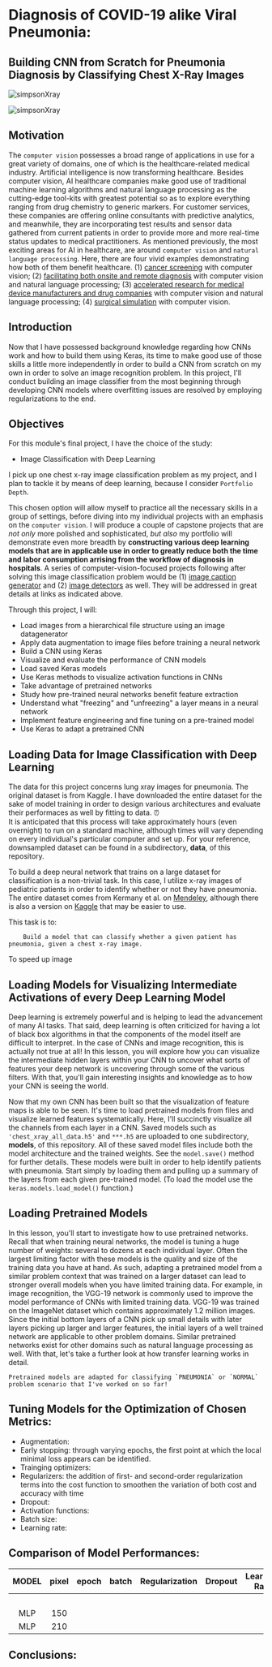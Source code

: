 # Diagnosis of COVID-19 alike Viral Pneumonia: 
## Building CNN from Scratch for Pneumonia Diagnosis by Classifying Chest X-Ray Images

![simpsonXray](https://github.com/renjmindy/dsc-mod-4-project-v2-1-onl01-dtsc-ft-052620/blob/master/images/maxresdefault1.jpg)

![simpsonXray](https://github.com/renjmindy/dsc-mod-4-project-v2-1-onl01-dtsc-ft-052620/blob/master/images/maxresdefault2.jpg)

## Motivation

The `computer vision` possesses a broad range of applications in use for a great variety of domains, one of which is the healthcare-related medical industry. Artificial intelligence is now transforming healthcare. Besides computer vision, AI healthcare companies make good use of traditional machine learning algorithms and natural language processing as the cutting-edge tool-kits with greatest potential so as to explore everything ranging from drug chemistry to generic markers. For customer services, these companies are offering online consultants with predictive analytics, and meanwhile, they are incorporating test results and sensor data gathered from current patients in order to provide more and more real-time status updates to medical practitioners. As mentioned previously, the most exciting areas for AI in healthcare, are around `computer vision` and `natural language processing`. Here, there are four vivid examples demonstrating how both of them benefit healthcare. (1) [cancer screening](https://www.youtube.com/watch?v=XLb0xUe80uo&feature=emb_title) with computer vision; (2) [facilitating both onsite and remote diagnosis](https://www.babylonhealth.com/us) with computer vision and natural language processing; (3) [accelerated research for medical device manufacturers and drug companies](https://www.benevolent.com/) with computer vision and natural language processing; (4) [surgical simulation](https://www.touchsurgery.com/) with computer vision.

## Introduction

Now that I have possessed background knowledge regarding how CNNs work and how to build them using Keras, its time to make good use of those skills a little more independently in order to build a CNN from scratch on my own in order to solve an image recognition problem. In this project, I'll conduct building an image classifier from the most beginning through developing CNN models where overfitting issues are resolved by employing regularizations to the end.  

## Objectives

For this module's final project, I have the choice of the study:

- Image Classification with Deep Learning

I pick up one chest x-ray image classification problem as my project, and I plan to tackle it by means of deep learning, because I consider `Portfolio Depth`.

This chosen option will allow myself to practice all the necessary skills in a group of settings, before diving into my individual projects with an emphasis on the `computer vision`. I will produce a couple of capstone projects that are *not only* more polished and sophisticated, *but also* my portfolio will demonstrate even more breadth by **constructing various deep learning models that are in applicable use in order to greatly reduce both the time and labor consumption arrising from the workflow of diagnosis in hospitals**. A series of computer-vision-focused projects following after solving this image classification problem would be (1) [image caption generator](https://github.com/renjmindy/AutomaticImageCaptionGenerator) and (2) [image detectors](https://github.com/renjmindy/ImageDetectors) as well. They will be addressed in great details at links as indicated above.

Through this project, I will: 

- Load images from a hierarchical file structure using an image datagenerator 
- Apply data augmentation to image files before training a neural network 
- Build a CNN using Keras 
- Visualize and evaluate the performance of CNN models 
- Load saved Keras models 
- Use Keras methods to visualize activation functions in CNNs 
- Take advantage of pretrained networks
- Study how pre-trained neural networks benefit feature extraction 
- Understand what "freezing" and "unfreezing" a layer means in a neural network 
- Implement feature engineering and fine tuning on a pre-trained model 
- Use Keras to adapt a pretrained CNN 

## Loading Data for Image Classification with Deep Learning

The data for this project concerns lung xray images for pneumonia. The original dataset is from Kaggle. I have downloaded the entire dataset for the sake of model training in order to design various architectures and evaluate their performaces as well by fitting to data. 
⏰  
It is anticipated that this process will take approximately hours (even overnight) to run on a standard machine, although times will vary depending on every individual's particular computer and set up. For your reference, downsampled dataset can be found in a subdirectory, **data**, of this repository. 

To build a deep neural network that trains on a large dataset for classification is a non-trivial task. In this case, I utilize x-ray images of pediatric patients in order to identify whether or not they have pneumonia. The entire dataset comes from Kermany et al. on [Mendeley](https://data.mendeley.com/datasets/rscbjbr9sj/3), although there is also a version on [Kaggle](https://www.kaggle.com/paultimothymooney/chest-xray-pneumonia) that may be easier to use.

This task is to:

        Build a model that can classify whether a given patient has pneumonia, given a chest x-ray image.

To speed up image

## Loading Models for Visualizing Intermediate Activations of every Deep Learning Model

Deep learning is extremely powerful and is helping to lead the advancement of many AI tasks. That said, deep learning is often criticized for having a lot of black box algorithms in that the components of the model itself are difficult to interpret. In the case of CNNs and image recognition, this is actually not true at all! In this lesson, you will explore how you can visualize the intermediate hidden layers within your CNN to uncover what sorts of features your deep network is uncovering through some of the various filters. With that, you'll gain interesting insights and knowledge as to how your CNN is seeing the world. 

Now that my own CNN has been built so that the visualization of feature maps is able to be seen. It's time to load pretrained models from files and visualize learned features systematically. Here, I'll succinctly visualize all the channels from each layer in a CNN. Saved models such as `'chest_xray_all_data.h5'` and `***.h5` are uploaded to one subdirectory, **models**, of this repository. All of these saved model files include both the model architecture and the trained weights. See the `model.save()` method for further details. These models were built in order to help identify patients with pneumonia. Start simply by loading them and pulling up a summary of the layers from each given pre-trained model. (To load the model use the `keras.models.load_model()` function.) 

## Loading Pretrained Models

In this lesson, you'll start to investigate how to use pretrained networks. Recall that when training neural networks, the model is tuning a huge number of weights: several to dozens at each individual layer. Often the largest limiting factor with these models is the quality and size of the training data you have at hand. As such, adapting a pretrained model from a similar problem context that was trained on a larger dataset can lead to stronger overall models when you have limited training data. For example, in image recognition, the VGG-19 network is commonly used to improve the model performance of CNNs with limited training data. VGG-19 was trained on the ImageNet dataset which contains approximately 1.2 million images. Since the initial bottom layers of a CNN pick up small details with later layers picking up larger and larger features, the initial layers of a well trained network are applicable to other problem domains. Similar pretrained networks exist for other domains such as natural language processing as well. With that, let's take a further look at how transfer learning works in detail.

    Pretrained models are adapted for classifying `PNEUMONIA` or `NORMAL` problem scenario that I've worked on so far!
    
## Tuning Models for the Optimization of Chosen Metrics:

- Augmentation:
- Early stopping: through varying epochs, the first point at which the local minimal loss appears can be identified.  
- Trainging optimizers: 
- Regularizers: the addition of first- and second-order regularization terms into the cost function to smoothen the variation of both cost and accuracy with time
- Dropout:
- Activation functions:
- Batch size:
- Learning rate:

## Comparison of Model Performances:

| MODEL  | pixel    | epoch    | batch    | Regularization | Dropout    | Learning Rate      | Augmentation  | Loss       | Loss      | Accuracy    | Accuracy    |
| :---:  | :------: | :------: | :------: | :----------:   | :-------:  | :---------------:  | :-----------: | :--------: | :-------: | :---------: | :---------: |
|        |          |          |          |                |            |                    |               | Training   | Testing   | Training    | Testing     |
|   MLP  | 150      |          |          |                |            |                    |               |            |           |             |             |
|   MLP  | 210      |          |          |                |            |                    |               |            |           |             |             |

## Conclusions:
